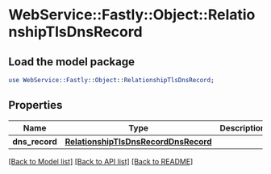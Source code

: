 # WebService::Fastly::Object::RelationshipTlsDnsRecord

## Load the model package
```perl
use WebService::Fastly::Object::RelationshipTlsDnsRecord;
```

## Properties
Name | Type | Description | Notes
------------ | ------------- | ------------- | -------------
**dns_record** | [**RelationshipTlsDnsRecordDnsRecord**](RelationshipTlsDnsRecordDnsRecord.md) |  | [optional] 

[[Back to Model list]](../README.md#documentation-for-models) [[Back to API list]](../README.md#documentation-for-api-endpoints) [[Back to README]](../README.md)


